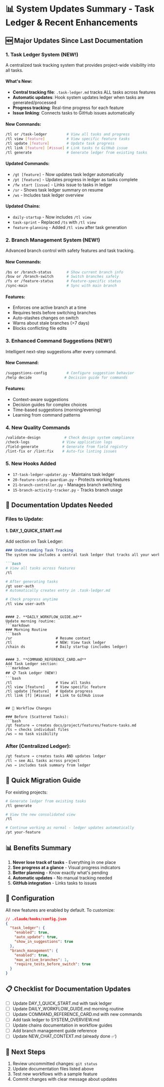 # 📊 System Updates Summary - Task Ledger & Recent Enhancements

## 🆕 Major Updates Since Last Documentation

### 1. **Task Ledger System** (NEW!)
A centralized task tracking system that provides project-wide visibility into all tasks.

#### What's New:
- **Central tracking file**: `.task-ledger.md` tracks ALL tasks across features
- **Automatic updates**: Hook system updates ledger when tasks are generated/processed
- **Progress tracking**: Real-time progress for each feature
- **Issue linking**: Connects tasks to GitHub issues automatically

#### New Commands:
```bash
/tl or /task-ledger         # View all tasks and progress
/tl view [feature]          # View specific feature tasks
/tl update [feature]        # Update task progress
/tl link [feature] [#issue] # Link tasks to GitHub issue
/tl generate                # Generate ledger from existing tasks
```

#### Updated Commands:
- `/gt [feature]` - Now updates task ledger automatically
- `/pt [feature]` - Updates progress in ledger as tasks complete
- `/fw start [issue]` - Links issue to tasks in ledger
- `/sr` - Shows task ledger summary on resume
- `/ws` - Includes task ledger overview

#### Updated Chains:
- `daily-startup` - Now includes `/tl view`
- `task-sprint` - Replaced `/ts` with `/tl view`
- `feature-planning` - Added `/tl view` after task generation

### 2. **Branch Management System** (NEW!)
Advanced branch control with safety features and task tracking.

#### New Commands:
```bash
/bs or /branch-status       # Show current branch info
/bsw or /branch-switch      # Switch branches safely
/fs or /feature-status      # Feature-specific status
/sync-main                  # Sync with main branch
```

#### Features:
- Enforces one active branch at a time
- Requires tests before switching branches
- Auto-stashes changes on switch
- Warns about stale branches (>7 days)
- Blocks conflicting file edits

### 3. **Enhanced Command Suggestions** (NEW!)
Intelligent next-step suggestions after every command.

#### New Command:
```bash
/suggestions-config         # Configure suggestion behavior
/help decide               # Decision guide for commands
```

#### Features:
- Context-aware suggestions
- Decision guides for complex choices
- Time-based suggestions (morning/evening)
- Learning from command patterns

### 4. **New Quality Commands**
```bash
/validate-design           # Check design system compliance
/check-logs               # View application logs
/field-generate           # Generate from field registry
/lint-fix or /lint:fix    # Auto-fix linting issues
```

### 5. **New Hooks Added**
- `17-task-ledger-updater.py` - Maintains task ledger
- `20-feature-state-guardian.py` - Protects working features
- `21-branch-controller.py` - Manages branch switching
- `15-branch-activity-tracker.py` - Tracks branch usage

## 📝 Documentation Updates Needed

### Files to Update:

#### 1. **DAY_1_QUICK_START.md**
Add section on Task Ledger:
```markdown
### Understanding Task Tracking
The system now includes a central task ledger that tracks all your work:

```bash
# View all tasks across features
/tl

# After generating tasks
/gt user-auth
# Automatically creates entry in .task-ledger.md

# Check progress anytime
/tl view user-auth
```
```

#### 2. **DAILY_WORKFLOW_GUIDE.md**
Update morning routine:
```markdown
### Morning Routine
```bash
/sr                    # Resume context
/tl                    # NEW: View task ledger
/chain ds              # Daily startup (includes ledger)
```
```

#### 3. **COMMAND_REFERENCE_CARD.md**
Add Task Ledger section:
```markdown
## 📋 Task Ledger (NEW!)
```bash
/tl                    # View all tasks
/tl view [feature]     # View specific feature
/tl update [feature]   # Update progress
/tl link [f] [#issue]  # Link to GitHub issue
```
```

## 🔄 Workflow Changes

### Before (Scattered Tasks):
```bash
/gt feature → creates docs/project/features/feature-tasks.md
/ts → checks individual files
/ws → no task visibility
```

### After (Centralized Ledger):
```bash
/gt feature → creates tasks AND updates ledger
/tl → see ALL tasks across project
/ws → includes task summary from ledger
```

## 🚀 Quick Migration Guide

For existing projects:
```bash
# Generate ledger from existing tasks
/tl generate

# View the new consolidated view
/tl

# Continue working as normal - ledger updates automatically
/pt your-feature
```

## 📊 Benefits Summary

1. **Never lose track of tasks** - Everything in one place
2. **See progress at a glance** - Visual progress indicators
3. **Better planning** - Know exactly what's pending
4. **Automatic updates** - No manual tracking needed
5. **GitHub integration** - Links tasks to issues

## 🔧 Configuration

All new features are enabled by default. To customize:

```json
// .claude/hooks/config.json
{
  "task_ledger": {
    "enabled": true,
    "auto_update": true,
    "show_in_suggestions": true
  },
  "branch_management": {
    "enabled": true,
    "max_active_branches": 1,
    "require_tests_before_switch": true
  }
}
```

## 📋 Checklist for Documentation Updates

- [ ] Update DAY_1_QUICK_START.md with task ledger
- [ ] Update DAILY_WORKFLOW_GUIDE.md morning routine
- [ ] Update COMMAND_REFERENCE_CARD.md with new commands
- [ ] Add task ledger to SYSTEM_OVERVIEW.md
- [ ] Update chains documentation in workflow guides
- [ ] Add branch management guide reference
- [ ] Update NEW_CHAT_CONTEXT.md (already done ✅)

## 🎯 Next Steps

1. Review uncommitted changes: `git status`
2. Update documentation files listed above
3. Test new workflows with a sample feature
4. Commit changes with clear message about updates
